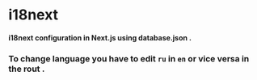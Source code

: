 # i18next
#### i18next configuration in Next.js using database.json . 
### To change language you have to edit ```ru``` in ```en``` or vice versa in the rout .
